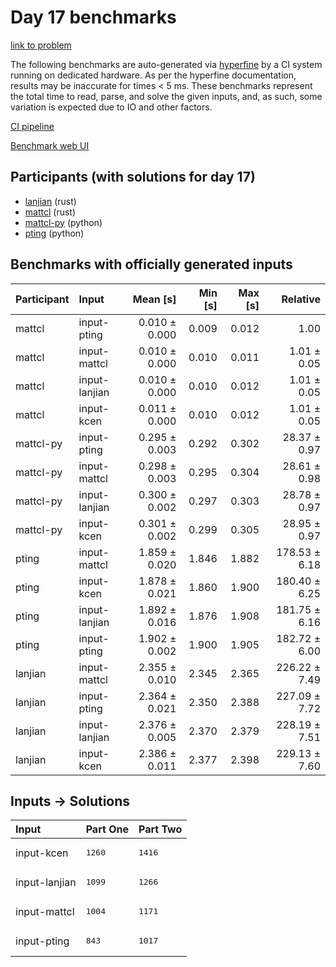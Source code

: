 # Day 17 benchmarks

[link to problem](https://adventofcode.com/2023/day/17)

The following benchmarks are auto-generated via
[hyperfine](https://github.com/sharkdp/hyperfine) by a CI system running on
dedicated hardware. As per the hyperfine documentation, results may be
inaccurate for times < 5 ms. These benchmarks represent the total time to read,
parse, and solve the given inputs, and, as such, some variation is expected due
to IO and other factors.

[CI pipeline](http://ci.papercode.net:8080/teams/main/pipelines/aoc2023)

[Benchmark web UI](https://aoc.ancalagon.black)


## Participants (with solutions for day 17)

- [lanjian](https://github.com/lanjian/aoc-2023) (rust)
- [mattcl](https://github.com/mattcl/aoc2023) (rust)
- [mattcl-py](https://github.com/mattcl/aoc2023-py) (python)
- [pting](https://github.com/pting/aoc2023) (python)


## Benchmarks with officially generated inputs

| Participant | Input | Mean [s] | Min [s] | Max [s] | Relative |
|:---|:---|---:|---:|---:|---:|
| mattcl | input-pting | 0.010 ± 0.000 | 0.009 | 0.012 | 1.00 |
| mattcl | input-mattcl | 0.010 ± 0.000 | 0.010 | 0.011 | 1.01 ± 0.05 |
| mattcl | input-lanjian | 0.010 ± 0.000 | 0.010 | 0.012 | 1.01 ± 0.05 |
| mattcl | input-kcen | 0.011 ± 0.000 | 0.010 | 0.012 | 1.01 ± 0.05 |
| mattcl-py | input-pting | 0.295 ± 0.003 | 0.292 | 0.302 | 28.37 ± 0.97 |
| mattcl-py | input-mattcl | 0.298 ± 0.003 | 0.295 | 0.304 | 28.61 ± 0.98 |
| mattcl-py | input-lanjian | 0.300 ± 0.002 | 0.297 | 0.303 | 28.78 ± 0.97 |
| mattcl-py | input-kcen | 0.301 ± 0.002 | 0.299 | 0.305 | 28.95 ± 0.97 |
| pting | input-mattcl | 1.859 ± 0.020 | 1.846 | 1.882 | 178.53 ± 6.18 |
| pting | input-kcen | 1.878 ± 0.021 | 1.860 | 1.900 | 180.40 ± 6.25 |
| pting | input-lanjian | 1.892 ± 0.016 | 1.876 | 1.908 | 181.75 ± 6.16 |
| pting | input-pting | 1.902 ± 0.002 | 1.900 | 1.905 | 182.72 ± 6.00 |
| lanjian | input-mattcl | 2.355 ± 0.010 | 2.345 | 2.365 | 226.22 ± 7.49 |
| lanjian | input-pting | 2.364 ± 0.021 | 2.350 | 2.388 | 227.09 ± 7.72 |
| lanjian | input-lanjian | 2.376 ± 0.005 | 2.370 | 2.379 | 228.19 ± 7.51 |
| lanjian | input-kcen | 2.386 ± 0.011 | 2.377 | 2.398 | 229.13 ± 7.60 |


## Inputs -> Solutions

| Input | Part One | Part Two |
|:---|:---|:---|
|input-kcen|<pre>1260</pre>|<pre>1416</pre>|
|input-lanjian|<pre>1099</pre>|<pre>1266</pre>|
|input-mattcl|<pre>1004</pre>|<pre>1171</pre>|
|input-pting|<pre>843</pre>|<pre>1017</pre>|
